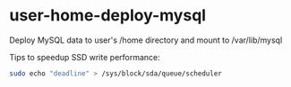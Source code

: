 # user-home-deploy-mysql
Deploy MySQL data to user's /home directory and mount to /var/lib/mysql

Tips to speedup SSD write performance:
```bash
sudo echo "deadline" > /sys/block/sda/queue/scheduler
```
